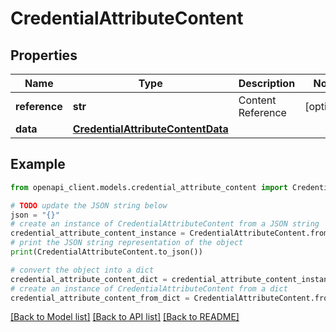 # CredentialAttributeContent


## Properties

Name | Type | Description | Notes
------------ | ------------- | ------------- | -------------
**reference** | **str** | Content Reference | [optional] 
**data** | [**CredentialAttributeContentData**](CredentialAttributeContentData.md) |  | 

## Example

```python
from openapi_client.models.credential_attribute_content import CredentialAttributeContent

# TODO update the JSON string below
json = "{}"
# create an instance of CredentialAttributeContent from a JSON string
credential_attribute_content_instance = CredentialAttributeContent.from_json(json)
# print the JSON string representation of the object
print(CredentialAttributeContent.to_json())

# convert the object into a dict
credential_attribute_content_dict = credential_attribute_content_instance.to_dict()
# create an instance of CredentialAttributeContent from a dict
credential_attribute_content_from_dict = CredentialAttributeContent.from_dict(credential_attribute_content_dict)
```
[[Back to Model list]](../README.md#documentation-for-models) [[Back to API list]](../README.md#documentation-for-api-endpoints) [[Back to README]](../README.md)


